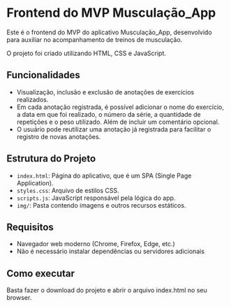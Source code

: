 # Frontend do MVP Musculação_App

Este é o frontend do MVP do aplicativo Musculação_App, desenvolvido para auxiliar no acompanhamento de treinos de musculação.

O projeto foi criado utilizando HTML, CSS e JavaScript.

## Funcionalidades

- Visualização, inclusão e exclusão de anotações de exercícios realizados.
- Em cada anotação registrada, é possível adicionar o nome do exercício, a data em que foi realizado, o número da série, a quantidade de repetições e o peso utilizado. Além de incluir um comentário opcional.
- O usuário pode reutilizar uma anotação já registrada para facilitar o registro de novas anotações.


## Estrutura do Projeto

- `index.html`: Página do aplicativo, que é um SPA (Single Page Application).
- `styles.css`: Arquivo de estilos CSS.
- `scripts.js`: JavaScript responsável pela lógica do app.
- `img/`: Pasta contendo imagens e outros recursos estáticos.

## Requisitos

- Navegador web moderno (Chrome, Firefox, Edge, etc.)
- Não é necessário instalar dependências ou servidores adicionais

## Como executar

Basta fazer o download do projeto e abrir o arquivo index.html no seu browser.
